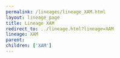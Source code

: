 ```yaml
---
permalink: /lineages/lineage_XAM.html
layout: lineage_page
title: Lineage XAM
redirect_to: ../lineage.html?lineage=XAM
lineage: XAM
parent: 
children: ['XAM']
---
```

